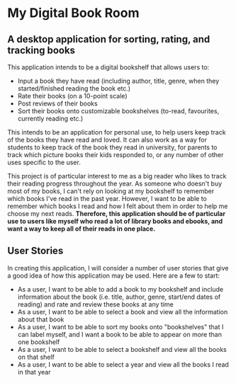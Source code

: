 # My Digital Book Room

## A desktop application for sorting, rating, and tracking books

This application intends to be a digital bookshelf that allows users to:
- Input a book they have read (including author, title, genre, when they started/finished reading the book etc.)
- Rate their books (on a 10-point scale)
- Post reviews of their books
- Sort their books onto customizable bookshelves (to-read, favourites, currently reading etc.)

This intends to be an application for personal use, to help users keep track of the books they have read and loved.
It can also work as a way for students to keep track of the book they read in university, for parents to track which 
picture books their kids responded to, or any number of other uses specific to the user. 

This project is of particular interest to me as a big reader who likes to track their reading progress throughout the 
year. As someone who doesn't buy most of my books, I can't rely on looking at my bookshelf to remember which books I've 
read in the past year. However, I want to be able to remember which books I read and how I felt about them in order to 
help me choose my next reads. **Therefore, this application should be of particular use to users like myself who read a 
lot of library books and ebooks, and want a way to keep all of their reads in one place.**

## User Stories
In creating this application, I will consider a number of user stories that give a good idea of how this 
application may be used. Here are a few to start:
- As a user, I want to be able to add a book to my bookshelf and include information about the book (i.e. 
title, author, genre, start/end dates of reading) and rate and review these books at any time
- As a user, I want to be able to select a book and view all the information about that book
- As a user, I want to be able to sort my books onto "bookshelves" that I can label myself, and I want a 
book to be able to appear on more than one bookshelf
- As a user, I want to be able to select a bookshelf and view all the books on that shelf
- As a user, I want to be able to select a year and view all the books I read in that year